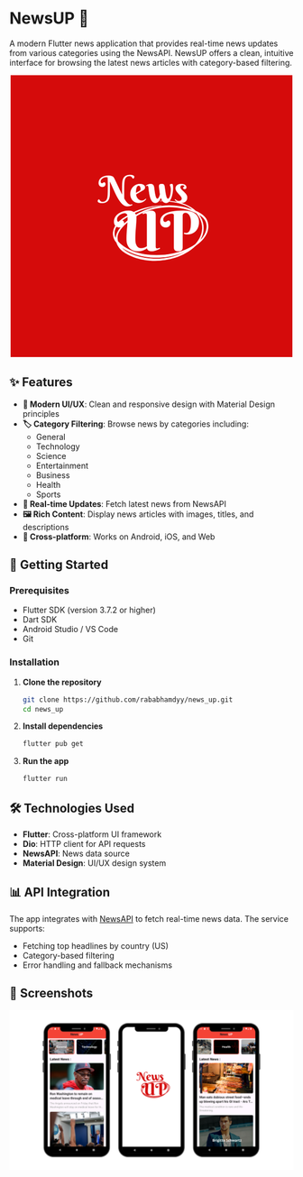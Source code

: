 # NewsUP 📰

A modern Flutter news application that provides real-time news updates from various categories using the NewsAPI. NewsUP offers a clean, intuitive interface for browsing the latest news articles with category-based filtering.

<div align="center">
  <img src="assets/NewsUP_logo.png" alt="NewsUP Logo" >
</div>

## ✨ Features

- **📱 Modern UI/UX**: Clean and responsive design with Material Design principles
- **🏷️ Category Filtering**: Browse news by categories including:
  - General
  - Technology
  - Science
  - Entertainment
  - Business
  - Health
  - Sports
- **🔄 Real-time Updates**: Fetch latest news from NewsAPI
- **🖼️ Rich Content**: Display news articles with images, titles, and descriptions
- **📱 Cross-platform**: Works on Android, iOS, and Web

## 🚀 Getting Started

### Prerequisites

- Flutter SDK (version 3.7.2 or higher)
- Dart SDK
- Android Studio / VS Code
- Git

### Installation

1. **Clone the repository**
   ```bash
   git clone https://github.com/rababhamdyy/news_up.git
   cd news_up
   ```

2. **Install dependencies**
   ```bash
   flutter pub get
   ```

3. **Run the app**
   ```bash
   flutter run
   ```

## 🛠️ Technologies Used

- **Flutter**: Cross-platform UI framework
- **Dio**: HTTP client for API requests
- **NewsAPI**: News data source
- **Material Design**: UI/UX design system

## 📊 API Integration

The app integrates with [NewsAPI](https://newsapi.org/) to fetch real-time news data. The service supports:

- Fetching top headlines by country (US)
- Category-based filtering
- Error handling and fallback mechanisms


## 📸 Screenshots

<div align="center">
  <img src="assets/screenshot.png" alt="NewsUP App Screenshot" >
</div>

